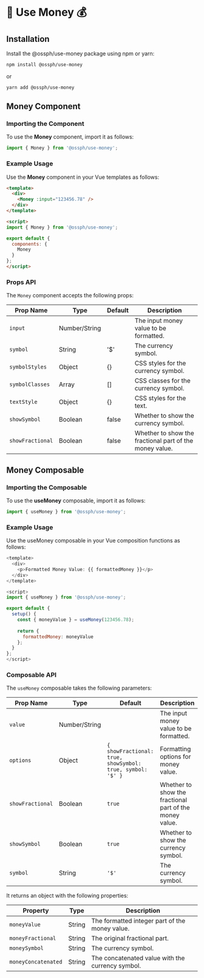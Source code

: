 # 💸 Use Money 💰

## Installation

Install the @ossph/use-money package using npm or yarn:

```bash
npm install @ossph/use-money

```
or 

```bash
yarn add @ossph/use-money

```

## Money Component

### Importing the Component

To use the **Money** component, import it as follows:

```js
import { Money } from '@ossph/use-money';
```

### Example Usage

Use the **Money** component in your Vue templates as follows:

```html
<template>
  <div>
    <Money :input="123456.78" />
  </div>
</template>

<script>
import { Money } from '@ossph/use-money';

export default {
  components: {
    Money
  }
};
</script>

```

### Props API

The `Money` component accepts the following props:

| Prop Name      | Type                | Default | Description                                        |
|----------------|---------------------|---------|----------------------------------------------------|
| `input`        | Number/String       |         | The input money value to be formatted.            |
| `symbol`       | String              | '$'     | The currency symbol.                              |
| `symbolStyles` | Object              | {}      | CSS styles for the currency symbol.               |
| `symbolClasses`| Array               | []      | CSS classes for the currency symbol.              |
| `textStyle`    | Object              | {}      | CSS styles for the text.                          |
| `showSymbol`   | Boolean             | false   | Whether to show the currency symbol.              |
| `showFractional` | Boolean            | false  | Whether to show the fractional part of the money value. |



## Money Composable

### Importing the Composable

To use the **useMoney** composable, import it as follows:

```js
import { useMoney } from '@ossph/use-money';
```

### Example Usage

Use the useMoney composable in your Vue composition functions as follows:

```js
<template>
  <div>
    <p>Formatted Money Value: {{ formattedMoney }}</p>
  </div>
</template>

<script>
import { useMoney } from '@ossph/use-money';

export default {
  setup() {
    const { moneyValue } = useMoney(123456.78);
    
    return {
      formattedMoney: moneyValue
    };
  }
};
</script>
```

### Composable API

The `useMoney` composable takes the following parameters:

| Prop Name  | Type               | Default                                          | Description                                        |
|------------|--------------------|--------------------------------------------------|----------------------------------------------------|
| `value`    | Number/String      |                                                  | The input money value to be formatted.            |
| `options`  | Object             | `{ showFractional: true, showSymbol: true, symbol: '$' }` | Formatting options for money value.        |
| `showFractional` | Boolean        | `true`                                           | Whether to show the fractional part of the money value. |
| `showSymbol`     | Boolean        | `true`                                           | Whether to show the currency symbol.               |
| `symbol`         | String         | `'$'`                                            | The currency symbol.                              |


It returns an object with the following properties:

| Property           | Type   | Description                                        |
|--------------------|--------|----------------------------------------------------|
| `moneyValue`       | String | The formatted integer part of the money value.    |
| `moneyFractional`  | String | The original fractional part.                     |
| `moneySymbol`      | String | The currency symbol.                              |
| `moneyConcatenated`| String | The concatenated value with the currency symbol.  |
